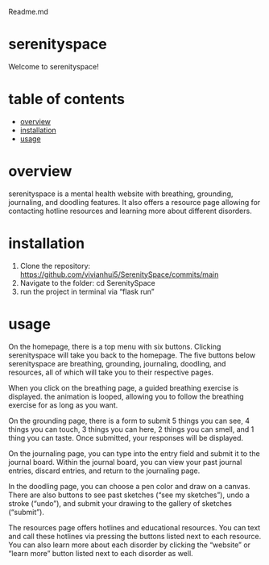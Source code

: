 Readme.md
# serenityspace
Welcome to serenityspace!


# table of contents
- [overview](#overview)
- [installation](#installation)
- [usage](#usage)


# overview
serenityspace is a mental health website with breathing, grounding, journaling, and doodling features. It also offers a resource page allowing for contacting hotline resources and learning more about different disorders.


# installation
1. Clone the repository: https://github.com/vivianhui5/SerenitySpace/commits/main 
2. Navigate to the folder: cd SerenitySpace
3. run the project in terminal via “flask run”


# usage
On the homepage, there is a top menu with six buttons. Clicking serenityspace will take you back to the homepage. The five buttons below serenityspace are breathing, grounding, journaling, doodling, and resources, all of which will take you to their respective pages. 

When you click on the breathing page, a guided breathing exercise is displayed. the animation is looped, allowing you to follow the breathing exercise for as long as you want.

On the grounding page, there is a form to submit 5 things you can see, 4 things you can touch, 3 things you can here, 2 things you can smell, and 1 thing you can taste. Once submitted, your responses will be displayed. 

On the journaling page, you can type into the entry field and submit it to the journal board. Within the journal board, you can view your past journal entries, discard entries, and return to the journaling page. 

In the doodling page, you can choose a pen color and draw on a canvas. There are also buttons to see past sketches (“see my sketches”), undo a stroke (“undo”), and submit your drawing to the gallery of sketches (“submit”). 

The resources page offers hotlines and educational resources. You can text and call these hotlines via pressing the buttons listed next to each resource. You can also learn more about each disorder by clicking the “website” or “learn more” button listed next to each disorder as well.
